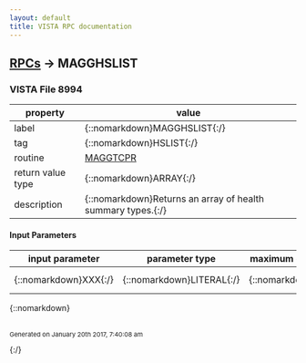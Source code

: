 ```yaml
---
layout: default
title: VISTA RPC documentation
---
```




## [RPCs](TableOfContent.md) &#8594; MAGGHSLIST 



### VISTA File 8994 


 property | value 
--- | --- 
 label | {::nomarkdown}MAGGHSLIST{:/}
 tag | {::nomarkdown}HSLIST{:/}
 routine | [MAGGTCPR](http://code.osehra.org/dox/Routine_MAGGTCPR_source.html)
 return value type | {::nomarkdown}ARRAY{:/}
 description | {::nomarkdown}Returns an array of health summary types.{:/}

#### Input Parameters

| input parameter | parameter type | maximum data length | required | description | 
| --- | --- | --- | --- | --- | 
| {::nomarkdown}XXX{:/} | {::nomarkdown}LITERAL{:/} | {::nomarkdown}255{:/} | {::nomarkdown}true{:/} | {::nomarkdown}Null value, not used.{:/} | 

{::nomarkdown} <br/><br/><p style="font-size: 11px">Generated on January 20th 2017, 7:40:08 am</p>{:/}